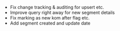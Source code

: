 - Fix change tracking & auditing for upsert etc.
- Improve query right away for new segment details 
- Fix marking as new kom after flag etc.
- Add segment created and update date